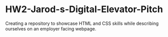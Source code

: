 # HW2-Jarod-s-Digital-Elevator-Pitch
Creating a repository to showcase HTML and CSS skills while describing ourselves on an employer facing webpage.
